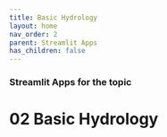 ```yaml
---
title: Basic Hydrology
layout: home
nav_order: 2
parent: Streamlit Apps
has_children: false
---
```


### Streamlit Apps for the topic

# 02 Basic Hydrology

